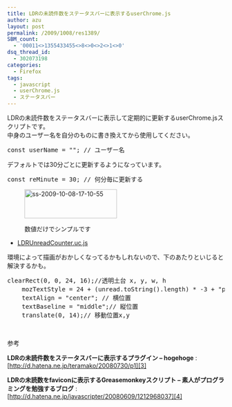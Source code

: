 ```yaml
---
title: LDRの未読件数をステータスバーに表示するuserChrome.js
author: azu
layout: post
permalink: /2009/1008/res1389/
SBM_count:
  - '00011<>1355433455<>8<>0<>2<>1<>0'
dsq_thread_id:
  - 302073198
categories:
  - Firefox
tags:
  - javascript
  - userChrome.js
  - ステータスバー
---
```

LDRの未読件数をステータスバーに表示して定期的に更新するuserChrome.jsスクリプトです。  
中身のユーザー名を自分のものに書き換えてから使用してください。

<pre>const userName = ""; // ユーザー名</pre>

デフォルトでは30分ごとに更新するようになっています。

<pre>const reMinute = 30; // 何分毎に更新する</pre><figure id="attachment_1391" style="width: 214px;" class="wp-caption alignnone">

[<img class="size-full wp-image-1391" title="ss-2009-10-08-17-10-55" src="http://efcl.info/wp-content/uploads/2009/10/ss-2009-10-08-17-10-55.png" alt="ss-2009-10-08-17-10-55" width="214" height="67" />][1]<figcaption class="wp-caption-text">数値だけでシンプルです</figcaption></figure> 
*   [LDRUnreadCounter.uc.js][2]

環境によって描画がおかしくなってるかもしれないので、下のあたりといじると解決するかも。

<pre class="brush:javascript;">clearRect(0, 0, 24, 16);//透明土台 x, y, w, h
    mozTextStyle = 24 + (unread.toString().length) * -3 + "px sans-serif";//サイズ
    textAlign = "center"; // 横位置
    textBaseline = "middle";// 縦位置
    translate(0, 14);// 移動位置x,y</pre>

<br class="spacer_" />

参考

**LDRの未読件数をステータスバーに表示するプラグイン &#8211; hogehoge**
:   [http://d.hatena.ne.jp/teramako/20080730/p1][3]

**LDRの未読数をfaviconに表示するGreasemonkeyスクリプト &#8211; 素人がプログラミングを勉強するブログ**
:   [http://d.hatena.ne.jp/javascripter/20080609/1212968037][4]

<div id="_mcePaste" style="overflow: hidden; position: absolute; left: -10000px; top: 40px; width: 1px; height: 1px;">
  <dl>
    <dt>
      <strong>LDRの未読数をfaviconに表示するGreasemonkeyスクリプト &#8211; 素人がプログラミングを勉強するブログ</strong>
    </dt>
    
    <dd>
      <a title="LDRの未読数をfaviconに表示するGreasemonkeyスクリプト - 素人がプログラミングを勉強するブログ" href="http://d.hatena.ne.jp/javascripter/20080609/1212968037">http://d.hatena.ne.jp/javascripter/20080609/1212968037</a>
    </dd>
  </dl>
</div>

 [1]: http://efcl.info/wp-content/uploads/2009/10/ss-2009-10-08-17-10-55.png
 [2]: http://efcl.info/wp-content/uploads/2009/10/LDRUnreadCounter.uc_.js
 [3]: http://d.hatena.ne.jp/teramako/20080730/p1 "LDRの未読件数をステータスバーに表示するプラグイン - hogehoge"
 [4]: http://d.hatena.ne.jp/javascripter/20080609/1212968037 "LDRの未読数をfaviconに表示するGreasemonkeyスクリプト - 素人がプログラミングを勉強するブログ"